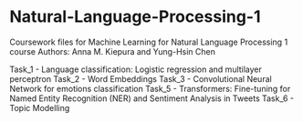 # Natural-Language-Processing-1

Coursework files for Machine Learning for Natural Language Processing 1 course 
Authors: Anna M. Kiepura and Yung-Hsin Chen

Task_1 - Language classification: Logistic regression and multilayer perceptron
Task_2 - Word Embeddings
Task_3 - Convolutional Neural Network for emotions classification 
Task_5 - Transformers: Fine-tuning for Named Entity Recognition (NER) and Sentiment Analysis in Tweets
Task_6 - Topic Modelling
